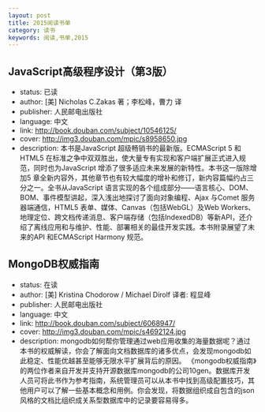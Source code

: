 ```yaml
---
layout: post
title: 2015阅读书单
category: 读书
keywords: 阅读,书单,2015
---
```


## JavaScript高级程序设计（第3版）

- status: 已读
- author: [美] Nicholas C.Zakas 著；李松峰，曹力 译
- publisher: 人民邮电出版社
- language: 中文
- link: http://book.douban.com/subject/10546125/
- cover: http://img3.douban.com/mpic/s8958650.jpg
- description: 本书是JavaScript 超级畅销书的最新版。ECMAScript 5 和HTML5 在标准之争中双双胜出，使大量专有实现和客户端扩展正式进入规范，同时也为JavaScript 增添了很多适应未来发展的新特性。本书这一版除增加5 章全新内容外，其他章节也有较大幅度的增补和修订，新内容篇幅约占三分之一。全书从JavaScript 语言实现的各个组成部分——语言核心、DOM、BOM、事件模型讲起，深入浅出地探讨了面向对象编程、Ajax 与Comet 服务器端通信，HTML5 表单、媒体、Canvas（包括WebGL）及Web Workers、地理定位、跨文档传递消息、客户端存储（包括IndexedDB）等新API，还介绍了离线应用和与维护、性能、部署相关的最佳开发实践。本书附录展望了未来的API 和ECMAScript Harmony 规范。


## MongoDB权威指南

- status: 在读
- author: [美] Kristina Chodorow / Michael Dirolf  译者: 程显峰 
- publisher: 人民邮电出版社
- language: 中文
- link: http://book.douban.com/subject/6068947/
- cover: http://img3.douban.com/mpic/s4692124.jpg
- description: mongodb如何帮你管理通过web应用收集的海量数据呢？通过本书的权威解读，你会了解面向文档数据库的诸多优点，会发现mongodb如此稳定、性能优越甚至能够无限水平扩展背后的原因。
《mongodb权威指南》的两位作者来自开发并支持开源数据库mongodb的公司10gen。数据库开发人员可将此书作为参考指南，系统管理员可以从本书中找到高级配置技巧，其他用户可以了解一些基本概念和用例。你会发现，将数据组织成自包含的json风格的文档比组织成关系型数据库中的记录要容易得多。